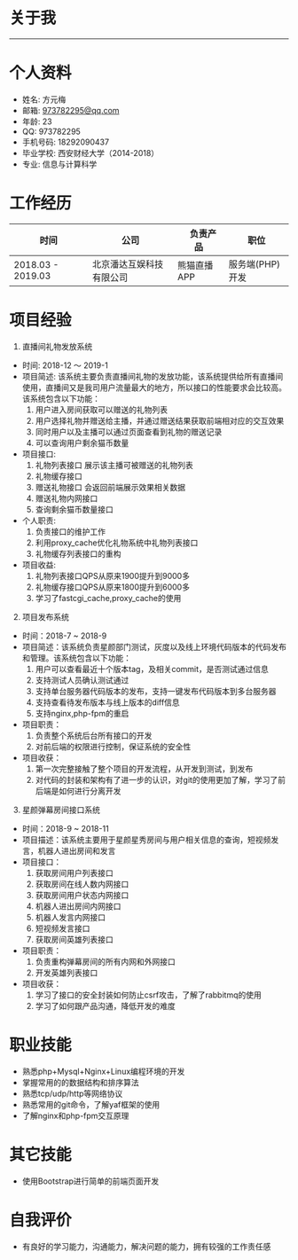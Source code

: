 
# 关于我

--------------------------------------------------------------------------------

# 个人资料

- 姓名: 方元梅
- 邮箱: 973782295@qq.com
- 年龄: 23
- QQ: 973782295
- 手机号码: 18292090437
- 毕业学校: 西安财经大学（2014-2018）
- 专业: 信息与计算科学

# 工作经历

时间               | 公司           |　负责产品　| 职位
---------------- | ------------ | ------------ | --------
2018.03 - 2019.03 | 北京潘达互娱科技有限公司 | 熊猫直播APP |  服务端(PHP)开发
# 项目经验

1. 直播间礼物发放系统
  - 时间: 2018-12 ～ 2019-1
  - 项目简述: 该系统主要负责直播间礼物的发放功能，该系统提供给所有直播间使用，直播间又是我司用户流量最大的地方，所以接口的性能要求会比较高。该系统包含以下功能：
    1. 用户进入房间获取可以赠送的礼物列表
    2. 用户选择礼物并赠送给主播，并通过赠送结果获取前端相对应的交互效果
    3. 同时用户以及主播可以通过页面查看到礼物的赠送记录
    4. 可以查询用户剩余猫币数量
  - 项目接口:
    1. 礼物列表接口 展示该主播可被赠送的礼物列表
    2. 礼物缓存接口
    3. 赠送礼物接口 会返回前端展示效果相关数据
    4. 赠送礼物内网接口
    5. 查询剩余猫币数量接口 
  - 个人职责:
    1. 负责接口的维护工作
    2. 利用proxy_cache优化礼物系统中礼物列表接口
    3. 礼物缓存列表接口的重构
  - 项目收益:
    1. 礼物列表接口QPS从原来1900提升到9000多
    2. 礼物缓存接口QPS从原来1800提升到6000多
    3. 学习了fastcgi_cache,proxy_cache的使用
2. 项目发布系统
  - 时间：2018-7 ~ 2018-9
  - 项目简述：该系统负责星颜部门测试，灰度以及线上环境代码版本的代码发布和管理。该系统包含以下功能：
    1. 用户可以查看最近十个版本tag，及相关commit，是否测试通过信息
    2. 支持测试人员确认测试通过
    3. 支持单台服务器代码版本的发布，支持一键发布代码版本到多台服务器
    4. 支持查看待发布版本与线上版本的diff信息
    5. 支持nginx,php-fpm的重启
  - 项目职责：
    1. 负责整个系统后台所有接口的开发
    2. 对前后端的权限进行控制，保证系统的安全性
  - 项目收获：
    1. 第一次完整接触了整个项目的开发流程，从开发到测试，到发布
    2. 对代码的封装和架构有了进一步的认识，对git的使用更加了解，学习了前后端是如何进行分离开发
3. 星颜弹幕房间接口系统
  - 时间：2018-9 ~ 2018-11
  - 项目描述：该系统主要用于星颜星秀房间与用户相关信息的查询，短视频发言，机器人进出房间和发言
  - 项目接口：
    1. 获取房间用户列表接口
    2. 获取房间在线人数内网接口
    3. 获取房间用户状态内网接口
    4. 机器人进出房间内网接口
    5. 机器人发言内网接口
    6. 短视频发言接口
    7. 获取房间英雄列表接口
  - 项目职责：
    1. 负责重构弹幕房间的所有内网和外网接口
    2. 开发英雄列表接口
  - 项目收获：
    1. 学习了接口的安全封装如何防止csrf攻击，了解了rabbitmq的使用
    2. 学习了如何跟产品沟通，降低开发的难度
# 职业技能
- 熟悉php+Mysql+Nginx+Linux编程环境的开发
- 掌握常用的的数据结构和排序算法
- 熟悉tcp/udp/http等网络协议
- 熟悉常用的git命令，了解yaf框架的使用
- 了解nginx和php-fpm交互原理

# 其它技能
- 使用Bootstrap进行简单的前端页面开发

# 自我评价
- 有良好的学习能力，沟通能力，解决问题的能力，拥有较强的工作责任感
